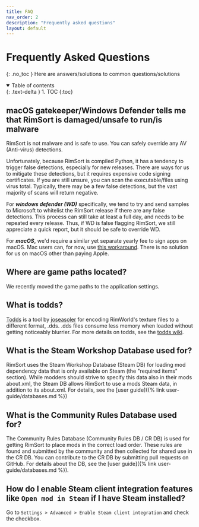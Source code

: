 ```yaml
---
title: FAQ
nav_order: 2
description: "Frequently asked questions"
layout: default
---
```

# Frequently Asked Questions
{: .no_toc }
Here are answers/solutions to common questions/solutions

<details open markdown="block">
  <summary>
    Table of contents
  </summary>
  {: .text-delta }
1. TOC
{:toc}
</details>


## macOS gatekeeper/Windows Defender tells me that RimSort is damaged/unsafe to run/is malware

RimSort is not malware and is safe to use. You can safely override any AV (Anti-virus) detections.

Unfortunately, because RimSort is compiled Python, it has a tendency to trigger false detections, especially for new releases. There are ways for us to mitigate these detections, but it requires expensive code signing certificates. If you are still unsure, you can scan the executable/files using virus total. Typically, there may be a few false detections, but the vast majority of scans will return negative.

For **_windows defender (WD)_** specifically, we tend to try and send samples to Microsoft to whitelist the RimSort release if there are any false detections. This process can still take at least a full day, and needs to be repeated every release. Thus, if WD is false flagging RimSort, we still appreciate a quick report, but it should be safe to override WD. 

For **_macOS_,** we'd require a similar yet separate yearly fee to sign apps on macOS. Mac users can, for now, use [this workaround](https://github.com/RimSort/RimSort/wiki/User-Guide#macos). There is no solution for us on macOS other than paying Apple.

## Where are game paths located?

We recently moved the game paths to the application settings.

## What is todds?

[Todds](https://github.com/todds-encoder/todds) is a tool by [joseasoler](https://github.com/joseasoler) for encoding RimWorld's texture files to a different format, .dds. .dds files consume less memory when loaded without getting noticeably blurrier. For more details on todds, see the [todds wiki](https://github.com/todds-encoder/todds/wiki).

## What is the Steam Workshop Database used for?

RimSort uses the Steam Workshop Database (Steam DB) for loading mod dependency data that is only available on Steam (the "required items" section). While modders should strive to specify this data also in their mods about.xml, the Steam DB allows RimSort to use a mods Steam data, in addition to its about.xml. For details, see the [user guide]({% link user-guide/databases.md %})

## What is the Community Rules Database used for?

The Community Rules Database (Community Rules DB / CR DB) is used for getting RimSort to place mods in the correct load order. These rules are found and submitted by the community and then collected for shared use in the CR DB. You can contribute to the CR DB by submitting pull requests on GitHub. For details about the DB, see the [user guide]({% link user-guide/databases.md %}).

## How do I enable Steam client integration features like `Open mod in Steam` if I have Steam installed?

Go to `Settings > Advanced > Enable Steam client integration` and check the checkbox.
